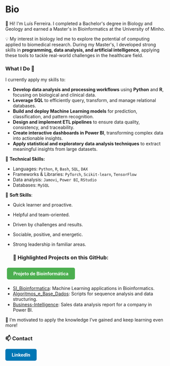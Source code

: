# Bio

👋 Hi! I'm Luís Ferreira. I completed a Bachelor's degree in Biology and Geology and earned a Master's in Bioinformatics at the University of Minho.

💡 My interest in biology led me to explore the potential of computing applied to biomedical research. During my Master's, I developed strong skills in **programming, data analysis, and artificial intelligence**, applying these tools to tackle real-world challenges in the healthcare field.

### What I Do 🚀

I currently apply my skills to:

- **Develop data analysis and processing workflows** using **Python** and **R**, focusing on biological and clinical data.
- **Leverage SQL** to efficiently query, transform, and manage relational databases.
- **Build and deploy Machine Learning models** for prediction, classification, and pattern recognition.
- **Design and implement ETL pipelines** to ensure data quality, consistency, and traceability.
- **Create interactive dashboards in Power BI**, transforming complex data into actionable insights.
- **Apply statistical and exploratory data analysis techniques** to extract meaningful insights from large datasets.

🔧 **Technical Skills:**
- Languages: `Python`, `R`, `Bash`, `SQL`, `DAX`
- Frameworks & Libraries: `PyTorch`, `Scikit-learn`, `TensorFlow`
- Data analysis: `Jamovi`, `Power BI`, `RStudio` 
- Databases: `MySQL`

🧠 **Soft Skills**:

- Quick learner and proactive.
- Helpful and team-oriented.
- Driven by challenges and results.
- Sociable, positive, and energetic.
- Strong leadership in familiar areas.

  
  ### 📂 **Highlighted Projects on this GitHub:**
<a href="https://github.com/luisfsferreira/Projeto_de_bioinformatica" 
   style="display: inline-block; background-color: #4CAF50; color: white; padding: 10px 20px; border-radius: 5px; text-decoration: none; font-weight: bold; font-size: 14px; margin: 5px;">
   Projeto de Bioinformática
</a>
- [SI_Bioinformatica](https://github.com/luisfsferreira/SI_Bioinformatica): Machine Learning applications in Bioinformatics.
- [Algoritmos_e_Base_Dados](https://github.com/luisfsferreira/Algoritmos_e_Base_Dados): Scripts for sequence analysis and data structuring.
- [Business-Intelligence](https://github.com/luisfsferreira/Business-Intelligence): Sales data analysis report for a company in Power BI.

  

🌱 I’m motivated to apply the knowledge I’ve gained and keep learning even more!

<h3>📫 Contact</h3>

<a href="https://www.linkedin.com/in/luisferreira2001/" 
   style="display: inline-block; background-color: #0077b5; color: white; padding: 10px 20px; border-radius: 5px; text-decoration: none; font-weight: bold; font-size: 14px;">
   LinkedIn
</a>

